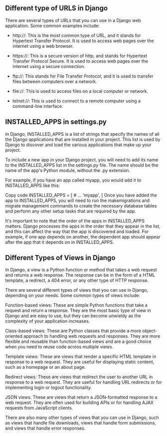 
## Different type of URLS in Django
There are several types of URLs that you can use in a Django web application. Some common examples include:

* http://: This is the most common type of URL, and it stands for Hypertext Transfer Protocol. It is used to access web pages over the internet using a web browser.

* https://: This is a secure version of http, and stands for Hypertext Transfer Protocol Secure. It is used to access web pages over the internet using a secure connection.

* ftp://: This stands for File Transfer Protocol, and it is used to transfer files between computers over a network.

* file://: This is used to access files on a local computer or network.

* telnet://: This is used to connect to a remote computer using a command-line interface.

## INSTALLED_APPS in settings.py 

In Django, INSTALLED_APPS is a list of strings that specify the names of all the Django applications that are installed in your project. This list is used by Django to discover and load the various applications that make up your project.

To include a new app in your Django project, you will need to add its name to the INSTALLED_APPS list in the settings.py file. The name should be the name of the app's Python module, without the .py extension.

For example, if you have an app called myapp, you would add it to INSTALLED_APPS like this:

Copy code
INSTALLED_APPS = [
    # ...
    'myapp',
]
Once you have added the app to INSTALLED_APPS, you will need to run the makemigrations and migrate management commands to create the necessary database tables and perform any other setup tasks that are required by the app.

It's important to note that the order of the apps in INSTALLED_APPS matters. Django processes the apps in the order that they appear in the list, and this can affect the way that the app is discovered and loaded. For example, if one app depends on another, the dependent app should appear after the app that it depends on in INSTALLED_APPS.


## Different Types of Views in Django
In Django, a view is a Python function or method that takes a web request and returns a web response. The response can be in the form of a HTML template, a redirect, a 404 error, or any other type of HTTP response.

There are several different types of views that you can use in Django, depending on your needs. Some common types of views include:

Function-based views: These are simple Python functions that take a request and return a response. They are the most basic type of view in Django and are easy to use, but they can become unwieldy as the complexity of your application increases.

Class-based views: These are Python classes that provide a more object-oriented approach to handling web requests and responses. They are more flexible and reusable than function-based views and are a good choice when you need to reuse code across multiple views.

Template views: These are views that render a specific HTML template in response to a web request. They are useful for displaying static content, such as a homepage or an about page.

Redirect views: These are views that redirect the user to another URL in response to a web request. They are useful for handling URL redirects or for implementing login or logout functionality.

JSON views: These are views that return a JSON-formatted response to a web request. They are often used for building APIs or for handling AJAX requests from JavaScript clients.

There are also many other types of views that you can use in Django, such as views that handle file downloads, views that handle form submissions, and views that handle error responses.
